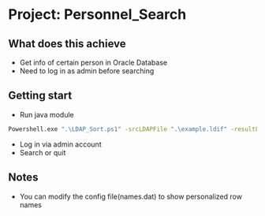 # Project: Personnel_Search
## What does this achieve

- Get info of certain person in Oracle Database
- Need to log in as admin before searching

## Getting start

- Run java module
```cmd
Powershell.exe ".\LDAP_Sort.ps1" -srcLDAPFile ".\example.ldif" -resultLDAPFile ".\sorted.ldif" -order "0"
```
- Log in via admin account
- Search or quit

## Notes

- You can modify the config file(names.dat) to show personalized row names